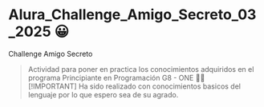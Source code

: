 # Alura_Challenge_Amigo_Secreto_03_2025 :grinning:
Challenge Amigo Secreto

>Actividad para poner en practica los conocimientos adquiridos en el programa Principiante en Programación G8 - ONE :man_student:\
> [!IMPORTANT]
> Ha sido realizado con conocimientos basicos del lenguaje por lo que espero sea de su agrado.
